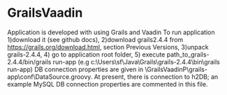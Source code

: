 # GrailsVaadin 
Application is developed with using Grails and Vaadin
To run application 1)download it (see github docs), 2)download grails2.4.4 from https://grails.org/download.html, section Previous Versions, 3)unpack grails-2.4.4, 4) go to application root folder, 5) execute path_to_grails-2.4.4/bin/grails run-app (e.g 
c:\Users\sf\Java\Grails\grails-2.4.4\bin\grails run-app)
DB connection properties are given in \GrailsVaadinP\grails-app\conf\DataSource.groovy. At present, there is connection to h2DB; an example MySQL DB connection properties are commented in this file.
